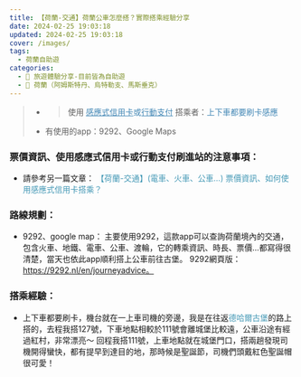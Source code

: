 ```yaml
---
title: 【荷蘭-交通】荷蘭公車怎麼搭？實際搭乘經驗分享
date: 2024-02-25 19:03:18
updated: 2024-02-25 19:03:18
cover: /images/
tags:
  - 荷蘭自助遊
categories: 
  - 🌴 旅遊體驗分享-目前皆為自助遊
  - 🥥 荷蘭（阿姆斯特丹、烏特勒支、馬斯垂克）
---
```

>	+ >	使用 <font color=#4287B5><u>感應式信用卡</u>或<u>行動支付</u></font> 搭乘者：<font color=#4287B5>上下車都要刷卡感應</font>
>	+ 有使用的app：9292、Google Maps
<!-- more -->

### 票價資訊、使用感應式信用卡或行動支付刷進站的注意事項：
+ 請參考另一篇文章： <font color=#4599B6>【荷蘭-交通】(電車、火車、公車...) 票價資訊、如何使用感應式信用卡搭乘？</font>

### 路線規劃：
+ 9292、google map：
主要使用9292，這款app可以查詢荷蘭境內的交通，包含火車、地鐵、電車、公車、渡輪，它的轉乘資訊、時長、票價…都寫得很清楚，當天也依此app順利搭上公車前往古堡。
9292網頁版：https://9292.nl/en/journeyadvice。

### 搭乘經驗：
+ 上下車都要刷卡，機台就在一上車司機的旁邊，我是在往返<font color=#4599B6>德哈爾古堡</font>的路上搭的，去程我搭127號，下車地點相較於111號會離城堡比較遠，公車沿途有經過紅村，非常漂亮～ 回程我搭111號，上車地點就在城堡門口，搭兩趟發現司機開得蠻快，都有提早到達目的地，那時候是聖誕節，司機們頭戴紅色聖誕帽很可愛！
